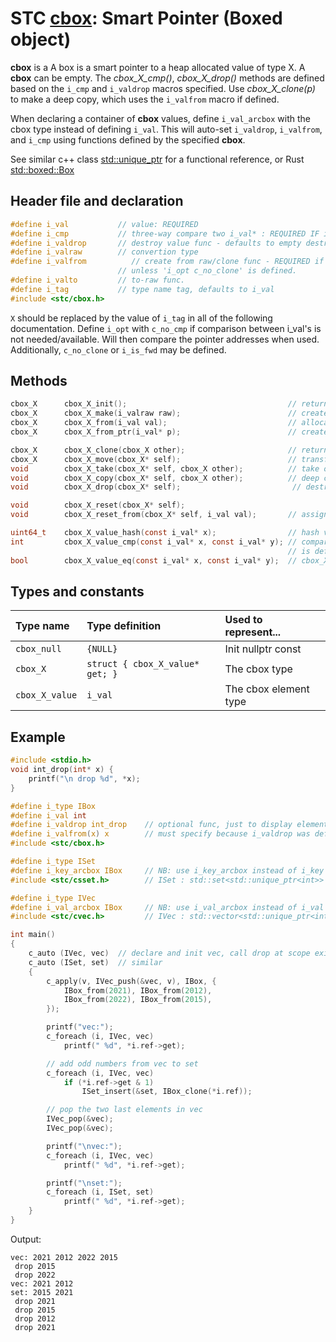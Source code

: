 # STC [cbox](../include/stc/cbox.h): Smart Pointer (Boxed object)

**cbox** is a A box is a smart pointer to a heap allocated value of type X. A **cbox** can
be empty. The *cbox_X_cmp()*, *cbox_X_drop()* methods are defined based on the `i_cmp`
and `i_valdrop` macros specified. Use *cbox_X_clone(p)* to make a deep copy, which uses the
`i_valfrom` macro if defined.

When declaring a container of **cbox** values, define `i_val_arcbox` with the
cbox type instead of defining `i_val`. This will auto-set `i_valdrop`, `i_valfrom`, and `i_cmp` using 
functions defined by the specified **cbox**.

See similar c++ class [std::unique_ptr](https://en.cppreference.com/w/cpp/memory/unique_ptr) for a functional reference, or Rust [std::boxed::Box](https://doc.rust-lang.org/std/boxed/struct.Box.html)

## Header file and declaration

```c
#define i_val           // value: REQUIRED
#define i_cmp           // three-way compare two i_val* : REQUIRED IF i_val is a non-integral type
#define i_valdrop       // destroy value func - defaults to empty destruct
#define i_valraw        // convertion type
#define i_valfrom          // create from raw/clone func - REQUIRED if i_valdrop is defined,
                        // unless 'i_opt c_no_clone' is defined.
#define i_valto         // to-raw func.
#define i_tag           // type name tag, defaults to i_val
#include <stc/cbox.h>    
```
`X` should be replaced by the value of `i_tag` in all of the following documentation.
Define `i_opt` with `c_no_cmp` if comparison between i_val's is not needed/available. Will then
compare the pointer addresses when used. Additionally, `c_no_clone` or `i_is_fwd` may be defined.

## Methods
```c
cbox_X      cbox_X_init();                                    // return an empty cbox
cbox_X      cbox_X_make(i_valraw raw);                        // create owned value from raw type, if defined.
cbox_X      cbox_X_from(i_val val);                           // allocate new heap object with val. Take ownership of val.
cbox_X      cbox_X_from_ptr(i_val* p);                        // create a cbox from a pointer. Takes ownership of p.

cbox_X      cbox_X_clone(cbox_X other);                       // return deep copied clone
cbox_X      cbox_X_move(cbox_X* self);                        // transfer ownership to another cbox.
void        cbox_X_take(cbox_X* self, cbox_X other);          // take ownership of other.
void        cbox_X_copy(cbox_X* self, cbox_X other);          // deep copy to self
void        cbox_X_drop(cbox_X* self);                         // destruct the contained object and free's it.

void        cbox_X_reset(cbox_X* self);   
void        cbox_X_reset_from(cbox_X* self, i_val val);       // assign new cbox with value. Takes ownership of val.

uint64_t    cbox_X_value_hash(const i_val* x);                // hash value
int         cbox_X_value_cmp(const i_val* x, const i_val* y); // compares pointer addresses if 'i_opt c_no_cmp'
                                                              // is defined. Otherwise uses 'i_cmp' or default compare.
bool        cbox_X_value_eq(const i_val* x, const i_val* y);  // cbox_X_value_cmp == 0
```
## Types and constants

| Type name          | Type definition                                               | Used to represent...     |
|:-------------------|:--------------------------------|:------------------------|
| `cbox_null`        | `{NULL}`                        | Init nullptr const      |
| `cbox_X`           | `struct { cbox_X_value* get; }` | The cbox type           |
| `cbox_X_value`     | `i_val`                         | The cbox element type   |

## Example

```c
#include <stdio.h>
void int_drop(int* x) {
    printf("\n drop %d", *x);
}

#define i_type IBox
#define i_val int
#define i_valdrop int_drop    // optional func, just to display elements destroyed
#define i_valfrom(x) x        // must specify because i_valdrop was defined.
#include <stc/cbox.h>

#define i_type ISet
#define i_key_arcbox IBox     // NB: use i_key_arcbox instead of i_key
#include <stc/csset.h>        // ISet : std::set<std::unique_ptr<int>>

#define i_type IVec
#define i_val_arcbox IBox     // NB: use i_val_arcbox instead of i_val
#include <stc/cvec.h>         // IVec : std::vector<std::unique_ptr<int>>

int main()
{
    c_auto (IVec, vec)  // declare and init vec, call drop at scope exit
    c_auto (ISet, set)  // similar
    {
        c_apply(v, IVec_push(&vec, v), IBox, {
            IBox_from(2021), IBox_from(2012), 
            IBox_from(2022), IBox_from(2015),
        });

        printf("vec:");
        c_foreach (i, IVec, vec)
            printf(" %d", *i.ref->get);

        // add odd numbers from vec to set
        c_foreach (i, IVec, vec)
            if (*i.ref->get & 1)
                ISet_insert(&set, IBox_clone(*i.ref));

        // pop the two last elements in vec
        IVec_pop(&vec);
        IVec_pop(&vec);

        printf("\nvec:");
        c_foreach (i, IVec, vec)
            printf(" %d", *i.ref->get);

        printf("\nset:");
        c_foreach (i, ISet, set)
            printf(" %d", *i.ref->get);
    }
}
```
Output:
```
vec: 2021 2012 2022 2015
 drop 2015
 drop 2022
vec: 2021 2012
set: 2015 2021
 drop 2021
 drop 2015
 drop 2012
 drop 2021
```
